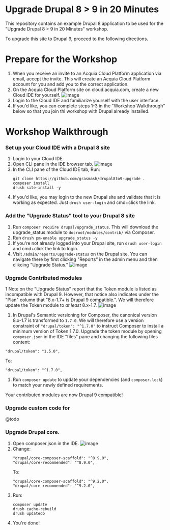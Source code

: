 Upgrade Drupal 8 > 9 in 20 Minutes
====

This repository contains an example Drupal 8 application to be used for the "Upgrade Drupal 8 > 9 in 20 Minutes" workshop.

To upgrade this site to Drupal 9, proceed to the following directions.

Prepare for the Workshop
===

1. When you receive an invite to an Acquia Cloud Platform application via email, accept the invite. This will create an Acquia Cloud Platform account for you and add you to the correct application.
1. On the Acquia Cloud Platform site on cloud.acquia.com, create a new Cloud IDE for yourself.
   ![image](https://user-images.githubusercontent.com/539205/115599148-407c6900-a2a9-11eb-97f4-8de9404fa4c8.png)
1. Login to the Cloud IDE and familiarize yourself with the user interface.
1. If you'd like, you can complete steps 1-3 in the "Workshop Walkthrough" below so that you join thi workshop with
   Drupal already installed.

Workshop Walkthrough
===

### Set up your Cloud IDE with a Drupal 8 site

1. Login to your Cloud IDE. 
1. Open CLI pane in the IDE browser tab.
   ![image](https://user-images.githubusercontent.com/539205/115598056-fd6dc600-a2a7-11eb-9b07-f1e365898981.png)
1. In the CLI pane of the Cloud IDE tab, Run:
   ```
   git clone https://github.com/grasmash/drupal8to9-upgrade .
   composer install
   drush site-install -y
   ```
1. If you'd like, you may login to the new Drupal site and validate that it is working as expected. Just `drush user-login` and cmd+click the link.

### Add the "Upgrade Status" tool to your Drupal 8 site

1. Run `composer require drupal/upgrade_status`. This will download the upgrade_status module to `docroot/modules/contrib/` via Composer.
1. Run `drush pm-enable upgrade_status -y`
1. If you're not already logged into your Drupal site, run `drush user-login` and cmd+click the link to login.
1. Visit `/admin/reports/upgrade-status` on the Drupal site. You can navigate there by first clicking "Reports" in the admin menu and then clikcing "Upgrade Status."
   ![image](https://user-images.githubusercontent.com/539205/115598426-6bb28880-a2a8-11eb-996e-f1e6ca758b79.png)

### Upgrade Contributed modules

1 Note on the "Upgrade Status" report that the Token module is listed as incompatible with Drupal 9. However, that notice also indicates under the "Plan" column that "8.x-1.7+ is Drupal 9 compatible.". We will therefore update the Token module to _at least_ 8.x-1.7. 
  ![image](https://user-images.githubusercontent.com/539205/115734335-9e678a00-a357-11eb-8997-5163313a8f2b.png)

1. In Drupal's Semantic versioning for Composer, the canonical version 8.x-1.7 is transformed to `1.7.0`. We will therefore use a version constraint of `"drupal/token": "^1.7.0"` to instruct Composer to install a minimum version of Token 1.7.0. Upgrade the token module by opening `composer.json` in the IDE "files" pane and changing the following files content:
  ```
  "drupal/token": "1.5.0",
  ```
  To:
  ```
  "drupal/token": "^1.7.0",
  ```
1. Run `composer update` to update your dependencies (and `composer.lock`) to match your newly defined requirements.

Your contributed modules are now Drupal 9 compatible!

### Upgrade custom code for

@todo

### Upgrade Drupal core.

1. Open composer.json in the IDE.
   ![image](https://user-images.githubusercontent.com/539205/115598302-41f96180-a2a8-11eb-8896-bba917745afa.png)
1. Change:
   ```
   "drupal/core-composer-scaffold": "^8.9.0",
   "drupal/core-recommended": "^8.9.0",
   ```
   To:
   ```
   "drupal/core-composer-scaffold": "^9.2.0",
   "drupal/core-recommended": "^9.2.0",
   ```
1. Run:
   ```
   composer update
   drush cache-rebuild
   drush updatedb
   ```
1. You're done!
